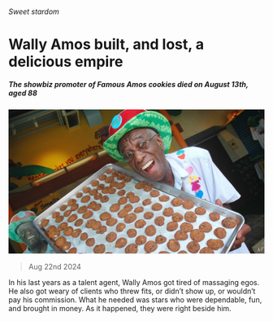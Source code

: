 ###### Sweet stardom

# Wally Amos built, and lost, a delicious empire 

##### The showbiz promoter of Famous Amos cookies died on August 13th, aged 88 

![image](images/20240824_OBP001.jpg) 

> Aug 22nd 2024 

In his last years as a talent agent, Wally Amos got tired of massaging egos. He also got weary of clients who threw fits, or didn’t show up, or wouldn’t pay his commission. What he needed was stars who were dependable, fun, and brought in money. As it happened, they were right beside him.

